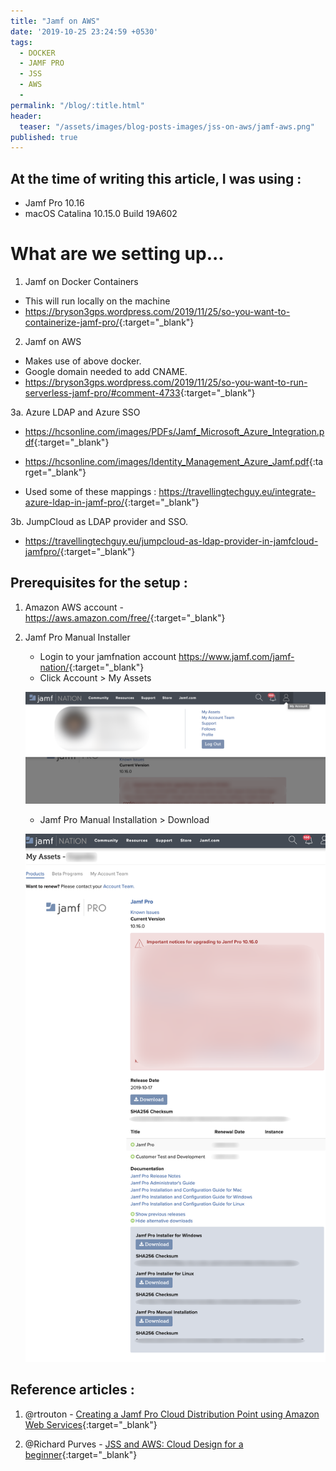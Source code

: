 ```yaml
---
title: "Jamf on AWS"
date: '2019-10-25 23:24:59 +0530'
tags:
  - DOCKER
  - JAMF PRO
  - JSS
  - AWS
  -
permalink: "/blog/:title.html"
header:
  teaser: "/assets/images/blog-posts-images/jss-on-aws/jamf-aws.png"
published: true
---
```


## At the time of writing this article, I was using :

- Jamf Pro 10.16
- macOS Catalina 10.15.0 Build 19A602


# What are we setting up...

1. Jamf on Docker Containers
- This will run locally on the machine
- <https://bryson3gps.wordpress.com/2019/11/25/so-you-want-to-containerize-jamf-pro/>{:target="_blank"}

2. Jamf on AWS
- Makes use of above docker.
- Google domain needed to add CNAME.
- <https://bryson3gps.wordpress.com/2019/11/25/so-you-want-to-run-serverless-jamf-pro/#comment-4733>{:target="_blank"}

3a. Azure LDAP and Azure SSO

- <https://hcsonline.com/images/PDFs/Jamf_Microsoft_Azure_Integration.pdf>{:target="_blank"}
- <https://hcsonline.com/images/Identity_Management_Azure_Jamf.pdf>{:target="_blank"}

- Used some of these mappings : <https://travellingtechguy.eu/integrate-azure-ldap-in-jamf-pro/>{:target="_blank"}

3b. JumpCloud as LDAP provider and SSO.

- <https://travellingtechguy.eu/jumpcloud-as-ldap-provider-in-jamfcloud-jamfpro/>{:target="_blank"}




## Prerequisites for the setup :

1. Amazon AWS account - <https://aws.amazon.com/free/>{:target="_blank"}
2. Jamf Pro Manual Installer
	- Login to your jamfnation account <https://www.jamf.com/jamf-nation/>{:target="_blank"}
    - Click Account > My Assets

    ![1.png](/assets/images/blog-posts-images/jss-on-aws/1.png)

    - Jamf Pro Manual Installation > Download

    ![2.png](/assets/images/blog-posts-images/jss-on-aws/2.png)


## Reference articles :

1. @rtrouton - [Creating a Jamf Pro Cloud Distribution Point using Amazon Web Services](https://derflounder.wordpress.com/2017/03/07/creating-a-jamf-pro-cloud-distribution-point-using-amazon-web-services/){:target="_blank"}

2. @Richard Purves - [JSS and AWS: Cloud Design for a beginner](https://www.richard-purves.com/2017/03/09/jss-and-aws-cloud-design-for-a-beginner/){:target="_blank"}
